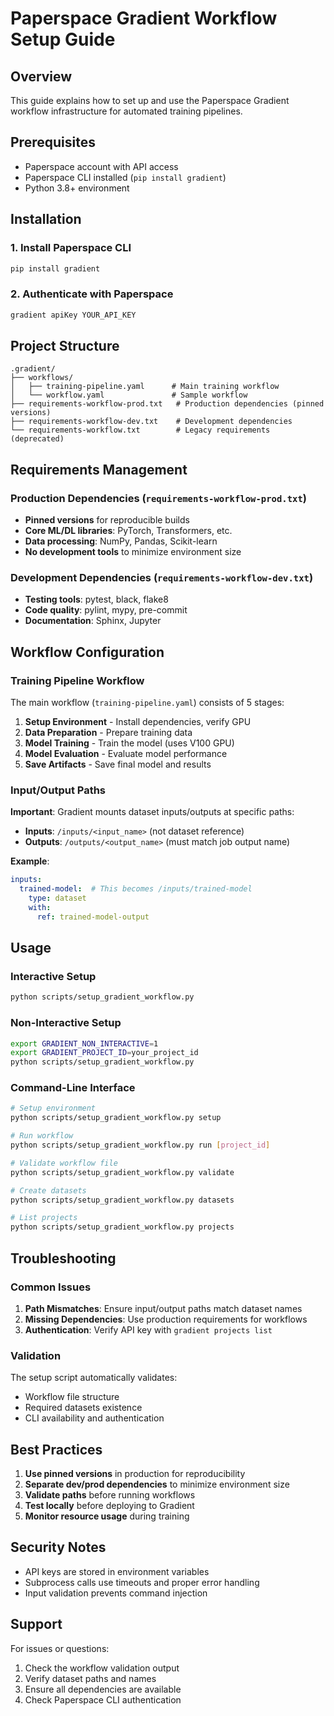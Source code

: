 # Paperspace Gradient Workflow Setup Guide

## Overview

This guide explains how to set up and use the Paperspace Gradient workflow infrastructure for automated training pipelines.

## Prerequisites

- Paperspace account with API access
- Paperspace CLI installed (`pip install gradient`)
- Python 3.8+ environment

## Installation

### 1. Install Paperspace CLI

```bash
pip install gradient
```

### 2. Authenticate with Paperspace

```bash
gradient apiKey YOUR_API_KEY
```

## Project Structure

```
.gradient/
├── workflows/
│   ├── training-pipeline.yaml      # Main training workflow
│   └── workflow.yaml               # Sample workflow
├── requirements-workflow-prod.txt   # Production dependencies (pinned versions)
├── requirements-workflow-dev.txt    # Development dependencies
└── requirements-workflow.txt        # Legacy requirements (deprecated)
```

## Requirements Management

### Production Dependencies (`requirements-workflow-prod.txt`)
- **Pinned versions** for reproducible builds
- **Core ML/DL libraries**: PyTorch, Transformers, etc.
- **Data processing**: NumPy, Pandas, Scikit-learn
- **No development tools** to minimize environment size

### Development Dependencies (`requirements-workflow-dev.txt`)
- **Testing tools**: pytest, black, flake8
- **Code quality**: pylint, mypy, pre-commit
- **Documentation**: Sphinx, Jupyter

## Workflow Configuration

### Training Pipeline Workflow

The main workflow (`training-pipeline.yaml`) consists of 5 stages:

1. **Setup Environment** - Install dependencies, verify GPU
2. **Data Preparation** - Prepare training data
3. **Model Training** - Train the model (uses V100 GPU)
4. **Model Evaluation** - Evaluate model performance
5. **Save Artifacts** - Save final model and results

### Input/Output Paths

**Important**: Gradient mounts dataset inputs/outputs at specific paths:

- **Inputs**: `/inputs/<input_name>` (not dataset reference)
- **Outputs**: `/outputs/<output_name>` (must match job output name)

**Example**:
```yaml
inputs:
  trained-model:  # This becomes /inputs/trained-model
    type: dataset
    with:
      ref: trained-model-output
```

## Usage

### Interactive Setup

```bash
python scripts/setup_gradient_workflow.py
```

### Non-Interactive Setup

```bash
export GRADIENT_NON_INTERACTIVE=1
export GRADIENT_PROJECT_ID=your_project_id
python scripts/setup_gradient_workflow.py
```

### Command-Line Interface

```bash
# Setup environment
python scripts/setup_gradient_workflow.py setup

# Run workflow
python scripts/setup_gradient_workflow.py run [project_id]

# Validate workflow file
python scripts/setup_gradient_workflow.py validate

# Create datasets
python scripts/setup_gradient_workflow.py datasets

# List projects
python scripts/setup_gradient_workflow.py projects
```

## Troubleshooting

### Common Issues

1. **Path Mismatches**: Ensure input/output paths match dataset names
2. **Missing Dependencies**: Use production requirements for workflows
3. **Authentication**: Verify API key with `gradient projects list`

### Validation

The setup script automatically validates:
- Workflow file structure
- Required datasets existence
- CLI availability and authentication

## Best Practices

1. **Use pinned versions** in production for reproducibility
2. **Separate dev/prod dependencies** to minimize environment size
3. **Validate paths** before running workflows
4. **Test locally** before deploying to Gradient
5. **Monitor resource usage** during training

## Security Notes

- API keys are stored in environment variables
- Subprocess calls use timeouts and proper error handling
- Input validation prevents command injection

## Support

For issues or questions:
1. Check the workflow validation output
2. Verify dataset paths and names
3. Ensure all dependencies are available
4. Check Paperspace CLI authentication
